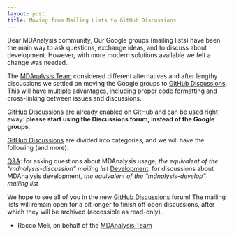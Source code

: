 ```yaml
---
layout: post
title: Moving from Mailing Lists to GitHub Discussions
---
```


Dear MDAnalysis community,
Our Google groups (mailing lists) have been the main way to ask questions, exchange ideas, and to discuss about development. 
However, with more modern solutions available we felt a change was needed.

The [MDAnalysis Team] considered different alternatives and after lengthy discussions we settled on moving the Google groups to [GitHub Discussions].
This will have multiple advantages, including proper code formatting and cross-linking between issues and discussions.

[GitHub Discussions] are already enabled on GitHub and can be used right away: **please start using the Discussions forum, instead of the Google groups**.

[GitHub Discussions] are divided into categories, and we will have the following (and more):

[Q&A]: for asking questions about MDAnalysis usage, _the equivalent of the “mdnalysis-discussion“ mailing list_
[Development](https://github.com/MDAnalysis/mdanalysis/discussions/categories/developement): for discussions about MDAnalysis development, _the equivalent of the “mdnalysis-develop” mailing list_

We hope to see all of you in the new [GitHub Discussions] forum!
The mailing lists will remain open for a bit longer to finish off open discussions, after which they will be archived (accessible as read-only).

- Rocco Meli, on behalf of the [MDAnalysis Team]

[MDAnalysis Team]: https://www.mdanalysis.org/pages/team/
[GitHub Discussions]: https://github.com/MDAnalysis/mdanalysis/discussions
[Q&A]: https://github.com/MDAnalysis/mdanalysis/discussions/categories/q-a
